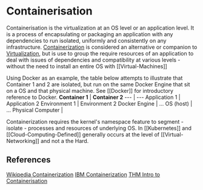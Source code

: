 
# Containerisation

Containerisation is the virtualization at an OS level or an application level. It is a process of encapsulating or packaging an application with any dependencies to run isolated,  uniformly and consistently on any infrastructure. [Containerization](https://www.ibm.com/uk-en/cloud/learn/containerization) is considered an alternative or companion to [Virtualization](https://www.ibm.com/uk-en/cloud/learn/virtualization-a-complete-guide), but is use to group the require resources of an application to deal with issues of dependencies and compatibility at various levels - without the need to install an entire OS with [[Virtual-Machines]]

Using Docker as an example, the table below attempts to illustrate that Container 1 and 2 are isolated, but run on the same Docker Engine that sit on a OS and that physical machine. See [[Docker]] for introductory reference to Docker.
**Container 1** | **Container 2**
--- | --- 
Application 1 | Application 2
Environment 1 | Environment 2
Docker Engine | ...
OS (host) | ...
Physical Computer |

Containerization requires the kernel's namespace feature to segment - isolate - processes and resources of underlying OS. In [[Kubernetes]] and [[Cloud-Computing-Defined]] generally occurs at the level of [[Virtual-Networking]] and not a the Hard.




## References

[Wikipedia Containerization](https://en.wikipedia.org/wiki/Containerization_(computing))
[IBM Containerization](https://www.ibm.com/uk-en/cloud/learn/containerization)
[THM Intro to Containerisation](https://tryhackme.com/room/introtocontainerisation)